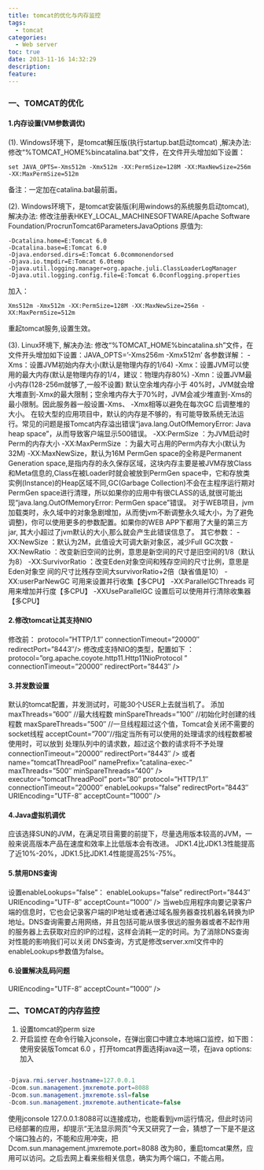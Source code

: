 ```yaml
---
title: tomcat的优化与内存监控
tags:
  - tomcat
categories:
  - Web server
toc: true
date: 2013-11-16 14:32:29
description:
feature:
---
```


### 一、TOMCAT的优化

#### 1.内存设置(VM参数调优)
(1). Windows环境下，是tomcat解压版(执行startup.bat启动tomcat) ,解决办法:
修改“%TOMCAT_HOME%bincatalina.bat”文件，在文件开头增加如下设置：
``` 
set JAVA_OPTS=-Xms512m -Xmx512m -XX:PermSize=128M -XX:MaxNewSize=256m -XX:MaxPermSize=512m
```
备注：一定加在catalina.bat最前面。
<!-- more -->
(2). Windows环境下，是tomcat安装版(利用windows的系统服务启动tomcat),解决办法:
修改注册表HKEY_LOCAL_MACHINESOFTWARE/Apache Software Foundation/ProcrunTomcat6ParametersJavaOptions
原值为:
``` 
-Dcatalina.home=E:Tomcat 6.0
-Dcatalina.base=E:Tomcat 6.0
-Djava.endorsed.dirs=E:Tomcat 6.0commonendorsed
-Djava.io.tmpdir=E:Tomcat 6.0temp
-Djava.util.logging.manager=org.apache.juli.ClassLoaderLogManager
-Djava.util.logging.config.file=E:Tomcat 6.0conflogging.properties
```
加入：
```
Xms512m -Xmx512m -XX:PermSize=128M -XX:MaxNewSize=256m -XX:MaxPermSize=512m
```
重起tomcat服务,设置生效。

(3). Linux环境下, 解决办法:
修改“%TOMCAT_HOME%bincatalina.sh”文件，在文件开头增加如下设置：JAVA_OPTS=’-Xms256m -Xmx512m’
各参数详解：
-Xms：设置JVM初始内存大小(默认是物理内存的1/64)
-Xmx：设置JVM可以使用的最大内存(默认是物理内存的1/4，建议：物理内存80%)
-Xmn：设置JVM最小内存(128-256m就够了,一般不设置)
默认空余堆内存小于 40%时，JVM就会增大堆直到-Xmx的最大限制；空余堆内存大于70%时，JVM会减少堆直到-Xms的最小限制。因此服务器一般设置-Xms、 -Xmx相等以避免在每次GC 后调整堆的大小。
在较大型的应用项目中，默认的内存是不够的，有可能导致系统无法运行。常见的问题是报Tomcat内存溢出错误“java.lang.OutOfMemoryError: Java heap space”，从而导致客户端显示500错误。
-XX:PermSize ：为JVM启动时Perm的内存大小
-XX:MaxPermSize ：为最大可占用的Perm内存大小(默认为32M)
-XX:MaxNewSize，默认为16M
PermGen space的全称是Permanent Generation space,是指内存的永久保存区域，这块内存主要是被JVM存放Class和Meta信息的,Class在被Loader时就会被放到PermGen space中，它和存放类实例(Instance)的Heap区域不同,GC(Garbage Collection)不会在主程序运行期对PermGen space进行清理，所以如果你的应用中有很CLASS的话,就很可能出现“java.lang.OutOfMemoryError: PermGen space”错误。
对于WEB项目，jvm加载类时，永久域中的对象急剧增加，从而使jvm不断调整永久域大小，为了避免调整)，你可以使用更多的参数配置。如果你的WEB APP下都用了大量的第三方jar, 其大小超过了jvm默认的大小,那么就会产生此错误信息了。
其它参数：
-XX:NewSize ：默认为2M，此值设大可调大新对象区，减少Full GC次数
-XX:NewRatio ：改变新旧空间的比例，意思是新空间的尺寸是旧空间的1/8（默认为8）
-XX:SurvivorRatio ：改变Eden对象空间和残存空间的尺寸比例，意思是Eden对象空
间的尺寸比残存空间大survivorRatio+2倍（缺省值是10）
-XX:userParNewGC 可用来设置并行收集【多CPU】
-XX:ParallelGCThreads 可用来增加并行度【多CPU】
-XXUseParallelGC 设置后可以使用并行清除收集器【多CPU】

#### 2.修改tomcat让其支持NIO

修改前：
protocol=”HTTP/1.1″ connectionTimeout=”20000″ redirectPort=”8443″/>
修改成支持NIO的类型，配置如下 ：
protocol=”org.apache.coyote.http11.Http11NioProtocol ” connectionTimeout=”20000″ redirectPort=”8443″ />

#### 3.并发数设置

默认的tomcat配置，并发测试时，可能30个USER上去就当机了。
添加
maxThreads=”600″ //最大线程数
minSpareThreads=”100″ //初始化时创建的线程数
maxSpareThreads=”500″ //一旦线程超过这个值，Tomcat会关闭不需要的socket线程
acceptCount=”700″//指定当所有可以使用的处理请求的线程数都被使用时，可以放到
处理队列中的请求数，超过这个数的请求将不予处理
connectionTimeout=”20000″
redirectPort=”8443″ />
或者
name=”tomcatThreadPool” namePrefix=”catalina-exec-” maxThreads=”500″ minSpareThreads=”400″ />
executor=”tomcatThreadPool” port=”80″ protocol=”HTTP/1.1″ connectionTimeout=”20000″ enableLookups=”false”
redirectPort=”8443″ URIEncoding=”UTF-8″ acceptCount=”1000″ />

#### 4.Java虚拟机调优

应该选择SUN的JVM，在满足项目需要的前提下，尽量选用版本较高的JVM，一般来说高版本产品在速度和效率上比低版本会有改进。 JDK1.4比JDK1.3性能提高了近10%-20%，JDK1.5比JDK1.4性能提高25%-75%。

#### 5.禁用DNS查询

设置enableLookups=”false”：
enableLookups=”false” redirectPort=”8443″ URIEncoding=”UTF-8″ acceptCount=”1000″ />
当web应用程序向要记录客户端的信息时，它也会记录客户端的IP地址或者通过域名服务器查找机器名转换为IP地址。DNS查询需要占用网络，并且包括可能从很多很远的服务器或者不起作用的服务器上去获取对应的IP的过程，这样会消耗一定的时间。为了消除DNS查询对性能的影响我们可以关闭 DNS查询，方式是修改server.xml文件中的enableLookups参数值为false。

#### 6.设置解决乱码问题

URIEncoding=”UTF-8″ acceptCount=”1000″ />


### 二、TOMCAT的内存监控
1. 设置tomcat的perm size
2. 开启监控
在命令行输入jconsole，在弹出窗口中建立本地端口监控，如下图：
使用安装版Tomcat 6.0 ，打开tomcat界面选择java这一项，在java options:
加入
``` java

-Djava.rmi.server.hostname=127.0.0.1
-Dcom.sun.management.jmxremote.port=8088
-Dcom.sun.management.jmxremote.ssl=false
-Dcom.sun.management.jmxremote.authenticate=false
```
  使用jconsole 127.0.0.1:8088可以连接成功，也能看到jvm运行情况，但此时访问已经部署的应用，却提示“无法显示网页”今天又研究了一会，猜想了一下是不是这个端口独占的，不能和应用冲突，把Dcom.sun.management.jmxremote.port=8088 改为80，重启tomcat果然，应用可以访问。之后去网上看来些相关信息，确实为两个端口，不能占用。